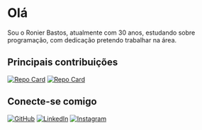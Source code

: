 # Olá

Sou o Ronier Bastos, atualmente com 30 anos, estudando sobre programação, com dedicação pretendo trabalhar na área.

## Principais contribuições

[![Repo Card](https://github-readme-stats.vercel.app/api/pin/?username=RonierBastos&repo=Coisas-de-Wyd&bg_color=000&border_color=30A3DC&show_icons=true&icon_color=30A3DC&title_color=E94D5F&text_color=FFF)](https://github.com/RonierBastos/Coisas-de-Wyd)
[![Repo Card](https://github-readme-stats.vercel.app/api/pin/?username=RonierBastos&repo=Estudo-das-Tecnologias&bg_color=000&border_color=30A3DC&show_icons=true&icon_color=30A3DC&title_color=E94D5F&text_color=FFF)](https://github.com/RonierBastos/Estudo-das-Tecnologias)

## Conecte-se comigo
[![GitHub](https://img.shields.io/badge/GitHbt-000?style=for-the-badge&logo=github&logoColor=white)](https://github.com/RonierBastos)
[![LinkedIn](https://img.shields.io/badge/LinkedIn-000?style=for-the-badge&logo=linkedin&logoColor=0E76A8)](https://www.linkedin.com/in/ronier-bastos/)
[![Instagram](https://img.shields.io/badge/Instagram-000?style=for-the-badge&logo=instagram)](https://www.instagram.com/ronierbastos/)